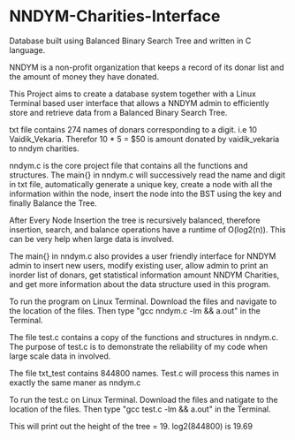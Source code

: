 # NNDYM-Charities-Interface
Database built using Balanced Binary Search Tree and written in C language.  

NNDYM is a non-profit organization that keeps a record of its donar list and the amount of money they have donated.

This Project aims to create a database system together with a Linux Terminal based user interface that allows a NNDYM admin to efficiently store and retrieve data from a Balanced Binary Search Tree.

txt file contains 274 names of donars corresponding to a digit. i.e 10 Vaidik_Vekaria. Therefor 10 * 5 = $50 is amount donated by vaidik_vekaria to nndym charities.

nndym.c is the core project file that contains all the functions and structures. The main{} in nndym.c will successively read the name and digit in txt file, automatically generate a unique key, create a node with all the information within the node, insert the node into the BST using the key and finally Balance the Tree. 

After Every Node Insertion the tree is recursively balanced, therefore insertion, search, and balance operations have a runtime of O(log2(n)). This can be very help when large data is involved. 

The main{} in nndym.c also provides a user friendly interface for NNDYM admin to insert new users, modify existing user, allow admin to print an inorder list of donars, get statistical information amount NNDYM Charities, and get more information about the data structure used in this program.

To run the program on Linux Terminal. Download the files and navigate to the location of the files. Then type "gcc nndym.c -lm && a.out" in the Terminal. 

The file test.c contains a copy of the functions and structures in nndym.c. The purpose of test.c is to demonstrate the reliability of my code when large scale data in involved.

The file txt_test contains 844800 names. Test.c will process this names in exactly the same maner as nndym.c 

To run the test.c on Linux Terminal. Download the files and natigate to the location of the files. Then type "gcc test.c -lm && a.out" in the Terminal.

This will print out the height of the tree = 19. log2(844800) is 19.69

